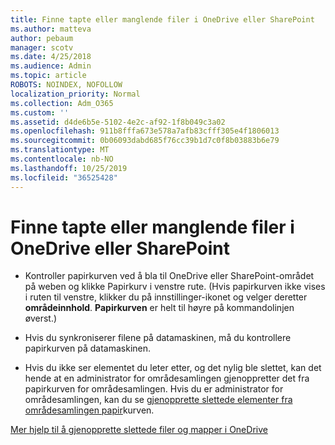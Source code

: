 ```yaml
---
title: Finne tapte eller manglende filer i OneDrive eller SharePoint
ms.author: matteva
author: pebaum
manager: scotv
ms.date: 4/25/2018
ms.audience: Admin
ms.topic: article
ROBOTS: NOINDEX, NOFOLLOW
localization_priority: Normal
ms.collection: Adm_O365
ms.custom: ''
ms.assetid: d4de6b5e-5102-4e2c-af92-1f8b049c3a02
ms.openlocfilehash: 911b8fffa673e578a7afb83cfff305e4f1806013
ms.sourcegitcommit: 0b06093dabd685f76cc39b1d7c0f8b03883b6e79
ms.translationtype: MT
ms.contentlocale: nb-NO
ms.lasthandoff: 10/25/2019
ms.locfileid: "36525428"
---
```

# <a name="find-lost-or-missing-files-in-onedrive-or-sharepoint"></a>Finne tapte eller manglende filer i OneDrive eller SharePoint

- Kontroller papirkurven ved å bla til OneDrive eller SharePoint-området på weben og klikke Papirkurv i venstre rute. (Hvis papirkurven ikke vises i ruten til venstre, klikker du på innstillinger-ikonet og velger deretter **områdeinnhold**. **Papirkurven** er helt til høyre på kommandolinjen øverst.) 
    
- Hvis du synkroniserer filene på datamaskinen, må du kontrollere papirkurven på datamaskinen. 
    
- Hvis du ikke ser elementet du leter etter, og det nylig ble slettet, kan det hende at en administrator for områdesamlingen gjenoppretter det fra papirkurven for områdesamlingen. Hvis du er administrator for områdesamlingen, kan du se [gjenopprette slettede elementer fra områdesamlingen papir](https://go.microsoft.com/fwlink/?linkid=866439)kurven.
    
[Mer hjelp til å gjenopprette slettede filer og mapper i OneDrive](https://go.microsoft.com/fwlink/?linkid=872872)
  

